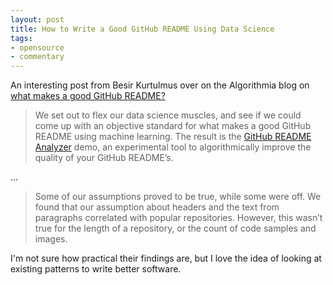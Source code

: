 ```yaml
---
layout: post
title: How to Write a Good GitHub README Using Data Science
tags:
- opensource
- commentary
---
```


An interesting post from Besir Kurtulmus over on the Algorithmia blog on [what makes a good GitHub README?](http://blog.algorithmia.com/2016/04/github-readme-analyzer/)

> We set out to flex our data science muscles, and see if we could come up with an objective standard for what makes a good GitHub README using machine learning. The result is the [GitHub README Analyzer](http://demos.algorithmia.com/github-readme-analyzer/) demo, an experimental tool to algorithmically improve the quality of your GitHub README’s.

…

> Some of our assumptions proved to be true, while some were off. We found that our assumption about headers and the text from paragraphs correlated with popular repositories. However, this wasn’t true for the length of a repository, or the count of code samples and images.

I'm not sure how practical their findings are, but I love the idea of looking at existing patterns to write better software.
